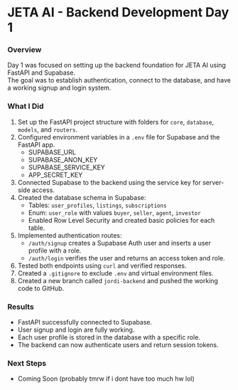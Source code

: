 # JETA AI - Backend Development Day 1

### Overview
Day 1 was focused on setting up the backend foundation for JETA AI using FastAPI and Supabase.  
The goal was to establish authentication, connect to the database, and have a working signup and login system.

### What I Did
1. Set up the FastAPI project structure with folders for `core`, `database`, `models`, and `routers`.
2. Configured environment variables in a `.env` file for Supabase and the FastAPI app.
   - SUPABASE_URL  
   - SUPABASE_ANON_KEY  
   - SUPABASE_SERVICE_KEY  
   - APP_SECRET_KEY
3. Connected Supabase to the backend using the service key for server-side access.
4. Created the database schema in Supabase:
   - Tables: `user_profiles`, `listings`, `subscriptions`
   - Enum: `user_role` with values `buyer`, `seller`, `agent`, `investor`
   - Enabled Row Level Security and created basic policies for each table.
5. Implemented authentication routes:
   - `/auth/signup` creates a Supabase Auth user and inserts a user profile with a role.
   - `/auth/login` verifies the user and returns an access token and role.
6. Tested both endpoints using `curl` and verified responses.
7. Created a `.gitignore` to exclude `.env` and virtual environment files.
8. Created a new branch called `jordi-backend` and pushed the working code to GitHub.

### Results
- FastAPI successfully connected to Supabase.
- User signup and login are fully working.
- Each user profile is stored in the database with a specific role.
- The backend can now authenticate users and return session tokens.

### Next Steps
- Coming Soon (probably tmrw if i dont have too much hw lol)
